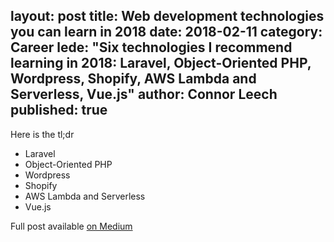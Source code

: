 layout: post
title: Web development technologies you can learn in 2018
date: 2018-02-11
category: Career
lede: "Six technologies I recommend learning in 2018: Laravel, Object-Oriented PHP, Wordpress, Shopify, AWS Lambda and Serverless, Vue.js"
author: Connor Leech
published: true
---

Here is the tl;dr

- Laravel
- Object-Oriented PHP
- Wordpress
- Shopify
- AWS Lambda and Serverless
- Vue.js

Full post available [on Medium](https://medium.com/@connorleech/web-development-technologies-you-can-learn-in-2018-ab643dd2fe0f)